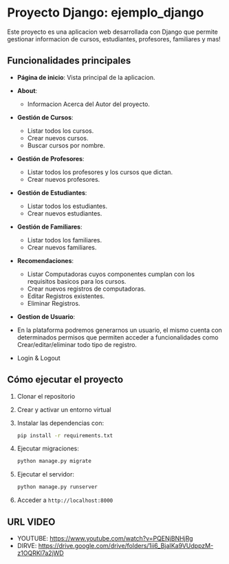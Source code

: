 # Proyecto Django: ejemplo_django

Este proyecto es una aplicacion web desarrollada con Django que permite gestionar informacion de cursos, estudiantes, profesores, familiares y mas!

## Funcionalidades principales

- **Página de inicio**: Vista principal de la aplicacion.

- **About**:
  - Informacion Acerca del Autor del proyecto.

- **Gestión de Cursos**:
  - Listar todos los cursos.
  - Crear nuevos cursos.
  - Buscar cursos por nombre.

- **Gestión de Profesores**:
  - Listar todos los profesores y los cursos que dictan.
  - Crear nuevos profesores.

- **Gestión de Estudiantes**:
  - Listar todos los estudiantes.
  - Crear nuevos estudiantes.
  
- **Gestión de Familiares**:
  - Listar todos los familiares.
  - Crear nuevos familiares.

- **Recomendaciones**:
  - Listar Computadoras cuyos componentes cumplan con los requisitos basicos para los cursos.
  - Crear nuevos registros de computadoras.
  - Editar Registros existentes.
  - Eliminar Registros.

- **Gestion de Usuario**: 
- En la plataforma podremos generarnos un usuario, el mismo cuenta con determinados permisos que permiten acceder a funcionalidades como Crear/editar/eliminar todo tipo de registro.
- Login & Logout 


## Cómo ejecutar el proyecto
1. Clonar el repositorio  
2. Crear y activar un entorno virtual  
3. Instalar las dependencias con:

    ```bash
    pip install -r requirements.txt
    ```

4. Ejecutar migraciones:

    ```bash
    python manage.py migrate
    ```

5. Ejecutar el servidor:

    ```bash
    python manage.py runserver
    ```

6. Acceder a `http://localhost:8000`


## URL VIDEO 
- YOUTUBE: https://www.youtube.com/watch?v=PQENjBNHjRg
- DIRVE: https://drive.google.com/drive/folders/1ii6_BjaIKa9VUdppzM-z1OQRKl7a2jWD

